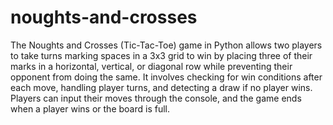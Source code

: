 # noughts-and-crosses
The Noughts and Crosses (Tic-Tac-Toe) game in Python allows two players to take turns marking spaces in a 3x3 grid to win by placing three of their marks in a horizontal, vertical, or diagonal row while preventing their opponent from doing the same. It involves checking for win conditions after each move, handling player turns, and detecting a draw if no player wins. Players can input their moves through the console, and the game ends when a player wins or the board is full.
